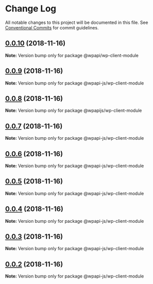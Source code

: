 # Change Log

All notable changes to this project will be documented in this file.
See [Conventional Commits](https://conventionalcommits.org) for commit guidelines.

<a name="0.0.10"></a>
## [0.0.10](https://github.com/droyer/wpapi-test/compare/v0.0.9...v0.0.10) (2018-11-16)




**Note:** Version bump only for package @wpapi/wp-client-module

<a name="0.0.9"></a>
## [0.0.9](https://github.com/droyer/wpapi-test/compare/v0.0.8...v0.0.9) (2018-11-16)




**Note:** Version bump only for package @wpapi-js/wp-client-module

<a name="0.0.8"></a>
## [0.0.8](https://github.com/droyer/wpapi-test/compare/v0.0.7...v0.0.8) (2018-11-16)




**Note:** Version bump only for package @wpapijs/wp-client-module

<a name="0.0.7"></a>
## [0.0.7](https://github.com/droyer/wpapi-test/compare/v0.0.6...v0.0.7) (2018-11-16)




**Note:** Version bump only for package @wpapi-js/wp-client-module

<a name="0.0.6"></a>
## [0.0.6](https://github.com/davidroyer/wpapi-test/compare/v0.0.5...v0.0.6) (2018-11-16)




**Note:** Version bump only for package @wpapi-js/wp-client-module

<a name="0.0.5"></a>
## [0.0.5](https://github.com/davidroyer/wpapi-test/compare/v0.0.4...v0.0.5) (2018-11-16)




**Note:** Version bump only for package @wpapi-js/wp-client-module

<a name="0.0.4"></a>
## [0.0.4](https://github.com/davidroyer/wpapi-test/compare/v0.0.3...v0.0.4) (2018-11-16)




**Note:** Version bump only for package @wpapi-js/wp-client-module

<a name="0.0.3"></a>
## [0.0.3](/compare/v0.0.2...v0.0.3) (2018-11-16)




**Note:** Version bump only for package @wpapi-js/wp-client-module

<a name="0.0.2"></a>
## [0.0.2](/compare/v0.0.1...v0.0.2) (2018-11-16)




**Note:** Version bump only for package @wpapi-js/wp-client-module
